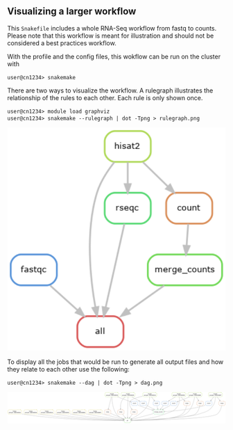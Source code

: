 
## Visualizing a larger workflow

This `Snakefile` includes a whole RNA-Seq workflow from fastq to counts. Please
note that this workflow is meant for illustration and should not be considered
a best practices workflow.

With the profile and the config files, this wokflow can be run on the cluster with

```console
user@cn1234> snakemake
```

There are two ways to visualize the workflow. A rulegraph illustrates the relationship of the
rules to each other. Each rule is only shown once.

```console
user@cn1234> module load graphviz
user@cn1234> snakemake --rulegraph | dot -Tpng > rulegraph.png
```

<img width="600" alt="workflow rulegraph" src="./rulegraph.png" />

To display all the jobs that would be run to generate all output files and how
they relate to each other use the following:

```console
user@cn1234> snakemake --dag | dot -Tpng > dag.png
```

<img width="800" alt="workflow dag" src="./dag.png" />
